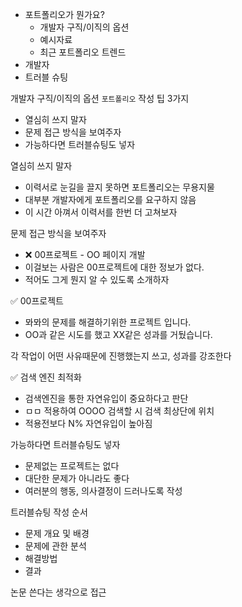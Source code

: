 - 포트폴리오가 뭔가요?
	- 개발자 구직/이직의 옵션
	- 예시자료
	- 최근 포트폴리오 트렌드
- 개발자 
- 트러블 슈팅





개발자 구직/이직의 옵션 `포트폴리오` 작성 팁 3가지  
  
* 열심히 쓰지 말자  
* 문제 접근 방식을 보여주자  
* 가능하다면 트러블슈팅도 넣자  
  
  
  
  
열심히 쓰지 말자  
* 이력서로 눈길을 끌지 못하면 포트폴리오는 무용지물  
* 대부분 개발자에게 포트폴리오를 요구하지 않음  
* 이 시간 아껴서 이력서를 한번 더 고쳐보자  
  
  
  
  
문제 접근 방식을 보여주자  
* ❌ 00프로젝트 - OO 페이지 개발  
* 이걸보는 사람은 00프로젝트에 대한 정보가 없다.  
* 적어도 그게 뭔지 알 수 있도록 소개하자  
  
✅ 00프로젝트  
* 뫄뫄의 문제를 해결하기위한 프로젝트 입니다.  
* OO과 같은 시도를 했고 XX같은 성과를 거뒀습니다.  
  
  
  
  
각 작업이 어떤 사유때문에 진행했는지 쓰고, 성과를 강조한다  
  
✅ 검색 엔진 최적화  
* 검색엔진을 통한 자연유입이 중요하다고 판단  
* ㅁㅁ 적용하여 OOOO 검색할 시 검색 최상단에 위치  
* 적용전보다 N% 자연유입이 높아짐  
  
  
  
가능하다면 트러블슈팅도 넣자  
* 문제없는 프로젝트는 없다  
* 대단한 문제가 아니라도 좋다  
* 여러분의 행동, 의사결정이 드러나도록 작성  
  
  
  
트러블슈팅 작성 순서  
* 문제 개요 및 배경  
* 문제에 관한 분석  
* 해결방법  
* 결과  
  
논문 쓴다는 생각으로 접근